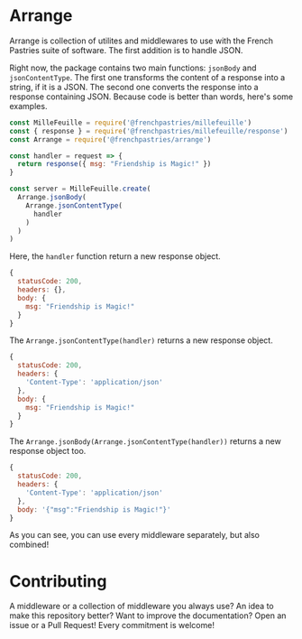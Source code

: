 # Arrange

Arrange is collection of utilites and middlewares to use with the French Pastries suite of software. The first addition is to handle JSON.

Right now, the package contains two main functions: `jsonBody` and `jsonContentType`. The first one transforms the content of a response into a string, if it is a JSON. The second one converts the response into a response containing JSON. Because code is better than words, here's some examples.

```javascript
const MilleFeuille = require('@frenchpastries/millefeuille')
const { response } = require('@frenchpastries/millefeuille/response')
const Arrange = require('@frenchpastries/arrange')

const handler = request => {
  return response({ msg: "Friendship is Magic!" })
}

const server = MilleFeuille.create(
  Arrange.jsonBody(
    Arrange.jsonContentType(
      handler
    )
  )
)
```

Here, the `handler` function return a new response object.

```javascript
{
  statusCode: 200,
  headers: {},
  body: {
    msg: "Friendship is Magic!"
  }
}
```

The `Arrange.jsonContentType(handler)` returns a new response object.

```javascript
{
  statusCode: 200,
  headers: {
    'Content-Type': 'application/json'
  },
  body: {
    msg: "Friendship is Magic!"
  }
}
```

The `Arrange.jsonBody(Arrange.jsonContentType(handler))` returns a new response object too.

```javascript
{
  statusCode: 200,
  headers: {
    'Content-Type': 'application/json'
  },
  body: '{"msg":"Friendship is Magic!"}'
}
```

As you can see, you can use every middleware separately, but also combined!

# Contributing

A middleware or a collection of middleware you always use? An idea to make this repository better? Want to improve the documentation? Open an issue or a Pull Request! Every commitment is welcome!
